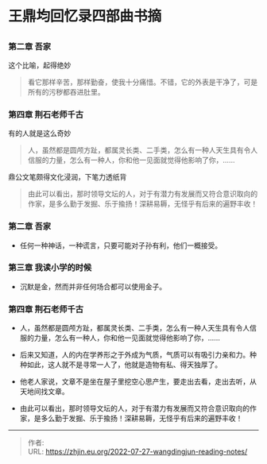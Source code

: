 # 王鼎均回忆录四部曲书摘


<!--more-->
##
### 第二章 吾家
 这个比喻，起得绝妙
>看它那样辛苦，那样勤奋，使我十分痛惜。不错，它的外表是干净了，可是所有的污秽都吞进肚里。

### 第四章 荆石老师千古
 有的人就是这么奇妙
>人，虽然都是圆颅方趾，都属灵长类、二手类，怎么有一种人天生具有令人信服的力量，怎么有一种人，你和他一见面就觉得他影响了你，……

 鼎公文笔颇得文化浸润，下笔力透纸背
>由此可以看出，那时领导文坛的人，对于有潜力有发展而又符合意识取向的作家，是多么勤于发掘、乐于揄扬！深耕易耨，无怪乎有后来的遍野丰收！

### 第二章 吾家
 * 任何一种神话，一种谎言，只要可能对子孙有利，他们一概接受。

### 第三章 我读小学的时候
 * 沉默是金，然而并非任何场合都可以使用金子。

### 第四章 荆石老师千古
 * 人，虽然都是圆颅方趾，都属灵长类、二手类，怎么有一种人天生具有令人信服的力量，怎么有一种人，你和他一见面就觉得他影响了你，……

 * 后来又知道，人的内在学养形之于外成为气质，气质可以有吸引力亲和力。种种如此，这人就不是寻常一人了，他就是造物有私、得天独厚了。

 * 他老人家说，文章不是坐在屋子里挖空心思产生，要走出去看，走出去听，从天地间找文章。

 * 由此可以看出，那时领导文坛的人，对于有潜力有发展而又符合意识取向的作家，是多么勤于发掘、乐于揄扬！深耕易耨，无怪乎有后来的遍野丰收！



---

> 作者:   
> URL: https://zhjin.eu.org/2022-07-27-wangdingjun-reading-notes/  

